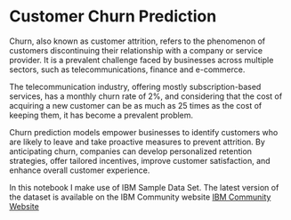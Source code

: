 # Customer Churn Prediction
Churn, also known as customer attrition, refers to the phenomenon of customers discontinuing their relationship with a company or service provider. It is a prevalent challenge faced by businesses across multiple sectors, such as telecommunications, finance and e-commerce.

The telecommunication industry, offering mostly subscription-based services, has a monthly churn rate of 2%, and considering that the cost of acquiring a new customer can be as much as 25 times as the cost of keeping them, it has become a prevalent problem.

Churn prediction models empower businesses to identify customers who are likely to leave and take proactive measures to prevent attrition. By anticipating churn, companies can develop personalized retention strategies, offer tailored incentives, improve customer satisfaction, and enhance overall customer experience.

In this notebook I make use of IBM Sample Data Set. The latest version of the dataset is available on the IBM Community website [IBM Community Website](https://community.ibm.com/community/user/businessanalytics/blogs/steven-macko/2019/07/11/telco-customer-churn-1113)
